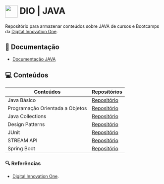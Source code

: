 # <img align="center" width="40px" src="https://hermes.digitalinnovation.one/assets/diome/logo-minimized.png"> DIO | JAVA

Repositório para armazenar conteúdos sobre JAVA de cursos e Bootcamps da [Digital Innovation One](https://www.dio.me/).

## 📄 Documentação
- [Documentação JAVA](https://docs.oracle.com/javase/7/docs/api/java/lang/String.html)

## 💻 Conteúdos

| Conteúdos | Repositórios |
| ----- | ------- |
| Java Básico | [Repositório](https://github.com/joschonarth/dio-java/tree/main/java-basico) |
| Programação Orientada a Objetos | [Repositório](https://github.com/joschonarth/dio-java/tree/main/banco-digital-poo) |
| Java Collections | [Repositório](https://github.com/joschonarth/dio-java/tree/main/java-collections) |
| Design Patterns  | [Repositório](https://github.com/joschonarth/dio-java/tree/main/java-design-patterns) |
| JUnit | [Repositório](https://github.com/joschonarth/dio-java/tree/main/java-junit) |
| STREAM API  | [Repositório](https://github.com/joschonarth/dio-java/tree/main/stream-api) |
| Spring Boot | [Repositório](https://github.com/joschonarth/dio-java/tree/main/spring-boot) |


### 🔍 Referências
- [Digital Innovation One](https://web.dio.me/).
